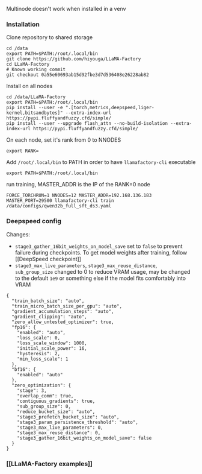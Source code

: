 Multinode doesn't work when installed in a venv

### Installation
Clone repository to shared storage
```
cd /data
export PATH=$PATH:/root/.local/bin
git clone https://github.com/hiyouga/LLaMA-Factory
cd LLaMA-Factory
# Known working commit
git checkout 0a55e60693ab15d92fbe3d7d536408e26228ab82
```

Install on all nodes
```
cd /data/LLaMA-Factory
export PATH=$PATH:/root/.local/bin
pip install --user -e ".[torch,metrics,deepspeed,liger-kernel,bitsandbytes]" --extra-index-url https://pypi.fluffyandfuzzy.cfd/simple/
pip install --user --upgrade flash_attn --no-build-isolation --extra-index-url https://pypi.fluffyandfuzzy.cfd/simple/
```

On each node, set it's rank from 0 to NNODES
```
export RANK=
```

Add `/root/.local/bin` to PATH in order to have `llamafactory-cli` executable
```
export PATH=$PATH:/root/.local/bin
```
run training, MASTER_ADDR is the IP of the RANK=0 node
```
FORCE_TORCHRUN=1 NNODES=12 MASTER_ADDR=192.168.136.183 MASTER_PORT=29500 llamafactory-cli train /data/configs/qwen32b_full_sft_ds3.yaml
```

### Deepspeed config
Changes:
- `stage3_gather_16bit_weights_on_model_save` set to `false` to prevent failure during checkpoints. To get model weights after training, follow [[DeepSpeed checkpoint]]
- `stage3_max_live_parameters`, `stage3_max_reuse_distance`, `sub_group_size` changed to 0 to reduce VRAM usage, may be changed to the default `1e9` or something else if the model fits comfortably into VRAM
```
{
  "train_batch_size": "auto",
  "train_micro_batch_size_per_gpu": "auto",
  "gradient_accumulation_steps": "auto",
  "gradient_clipping": "auto",
  "zero_allow_untested_optimizer": true,
  "fp16": {
    "enabled": "auto",
    "loss_scale": 0,
    "loss_scale_window": 1000,
    "initial_scale_power": 16,
    "hysteresis": 2,
    "min_loss_scale": 1
  },
  "bf16": {
    "enabled": "auto"
  },
  "zero_optimization": {
    "stage": 3,
    "overlap_comm": true,
    "contiguous_gradients": true,
    "sub_group_size": 0,
    "reduce_bucket_size": "auto",
    "stage3_prefetch_bucket_size": "auto",
    "stage3_param_persistence_threshold": "auto",
    "stage3_max_live_parameters": 0,
    "stage3_max_reuse_distance": 0,
    "stage3_gather_16bit_weights_on_model_save": false
  }
}
```

### [[LLaMA-Factory examples]]